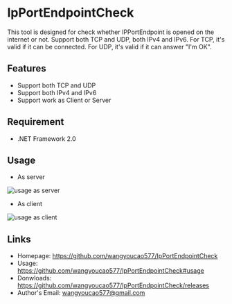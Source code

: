 # IpPortEndpointCheck
This tool is designed for check whether IPPortEndpoint is opened on the internet or not. Support both TCP and UDP, both IPv4 and IPv6. For TCP, it's valid if it can be connected. For UDP, it's valid if it can answer "I'm OK".


## Features
- Support both TCP and UDP
- Support both IPv4 and IPv6
- Support work as Client or Server

## Requirement
- .NET Framework 2.0

## Usage
- As server


![usage as server](https://github.com/wangyoucao577/IpPortEndpointCheck/blob/master/usage%20as%20server.png)

- As client


![usage as client](https://github.com/wangyoucao577/IpPortEndpointCheck/blob/master/usage%20as%20client.png)



## Links
- Homepage: https://github.com/wangyoucao577/IpPortEndpointCheck
- Usage: https://github.com/wangyoucao577/IpPortEndpointCheck#usage
- Donwloads: https://github.com/wangyoucao577/IpPortEndpointCheck/releases
- Author's Email: wangyoucao577@gmail.com

